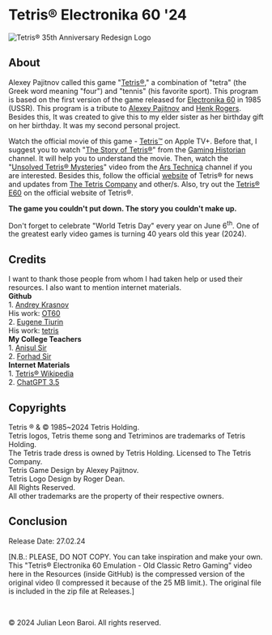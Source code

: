 # Tetris® Electronika 60 '24
![Tetris® 35th Anniversary Redesign Logo](https://github.com/JulianLeonBaroi/Tetris-Electronika-60-24/assets/160746860/b86ff883-d591-4f6f-b5b7-6fbb148e2a51)
<p>
  <h2> About </h2>
  Alexey Pajitnov called this game "<a href = "https://en.wikipedia.org/wiki/Tetris">Tetris®</a>," a combination of "tetra" (the Greek word meaning "four") and "tennis" 
  (his favorite sport). This program is based on the first version of the game released for <a href = "https://en.wikipedia.org/wiki/Electronika_60">Electronika 
  60</a> in 1985 (USSR). This program is a tribute to
  <a href = "https://en.wikipedia.org/wiki/Alexey_Pajitnov">Alexey Pajitnov</a> and <a href = "https://en.wikipedia.org/wiki/Henk_Rogers">Henk 
  Rogers</a>. Besides this, It was created to give this to my elder sister as her birthday gift on her birthday. It was my second personal project.
</p>
<p>
  Watch the official movie of this game - <a href = "https://tv.apple.com/us/movie/tetris/umc.cmc.4evmgcam356pzgxs2l7a18d7b">Tetris™</a> on Apple TV+. Before that, I 
  suggest you to watch 
  "<a href = "https://youtu.be/_fQtxKmgJC8?si=krlQru6XOqgcrABq">The Story of Tetris®</a>" from 
  the <a href = "https://www.youtube.com/@GamingHistorian">Gaming Historian</a> channel. It will help you to understand the movie. Then, watch
  the "<a href = "https://www.youtube.com/watch?v=6YhkkyXydNI">Unsolved Tetris® Mysteries</a>" video from the 
  <a href = "https://www.youtube.com/@arstechnica">Ars Technica</a> channel if you are interested. Besides this, follow the official <a href = "https://tetris.com">website</a> of Tetris® 
  for news and updates from <a href = "https://en.wikipedia.org/wiki/The_Tetris_Company">The Tetris Company</a> and other/s. Also, try out 
  the <a href = "https://tetris.com/tetris-e60/">Tetris® E60</a> on the official website of Tetris®.
</p>
<p>
  <b>The game you couldn't put down. The story you couldn't make up.</b>
</p>
<p>
  Don't forget to celebrate "World Tetris Day" every year on June 6<sup>th</sup>. One of the greatest early video games is turning 40 years old this year (2024).
</p>
<p>
  <h2> Credits </h2>
  I want to thank those people from whom I had taken help or used their resources. I also want to mention internet materials.<br>
  <b>Github</b> <br>
  1. <a href = "https://github.com/andykras">Andrey Krasnov</a> <br>
     His work: <a href = "https://github.com/andykras/OT60">OT60</a> <br>
  2. <a href = "https://github.com/ytiurin">Eugene Tiurin</a> <br>
     His work: <a href = "https://github.com/ytiurin/tetris">tetris</a> <br>
  <b>My College Teachers</b> <br>
  1. <a href = "https://ndc.edu.bd/faculty/14">Anisul Sir</a> <br>
  2. <a href = "https://ndc.edu.bd/faculty/14">Forhad Sir</a> <br>
  <b>Internet Materials</b> <br>
  1. <a href = "https://en.wikipedia.org/wiki/Tetris">Tetris® Wikipedia</a> <br>
  2. <a href = "https://chat.openai.com">ChatGPT 3.5</a>
</p>
<p>
  <h2> Copyrights </h2>
  Tetris ® & © 1985~2024 Tetris Holding. <br>
  Tetris logos, Tetris theme song and Tetriminos are trademarks of Tetris Holding. <br>
  The Tetris trade dress is owned by Tetris Holding. Licensed to The Tetris Company. <br>
  Tetris Game Design by Alexey Pajitnov. <br>
  Tetris Logo Design by Roger Dean. <br>
  All Rights Reserved. <br>
  All other trademarks are the property of their respective owners.
</p>
<p>
  <h2> Conclusion </h2>
  Release Date: 27.02.24
</p>
<p>
  [N.B.: PLEASE, DO NOT COPY. You can take inspiration and make your own. This "Tetris® Electronika 60 Emulation - Old Classic Retro Gaming" video here in the Resources (inside GitHub) 
  is the compressed version of the original video (I compressed it because of the 25 MB limit.). The original file is included in the zip file at Releases.]
</p>   
<br>
<p>
  © 2024 Julian Leon Baroi. All rights reserved.
</p>
